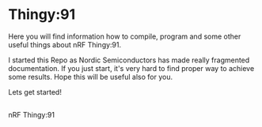 # Thingy:91

Here you will find information how to compile, program and some other useful things about nRF Thingy:91.

I started this Repo as Nordic Semiconductors has made really fragmented documentation. If you just start, it's very hard to find proper way to achieve some results. Hope this will be useful also for you.

Lets get started!

##
nRF Thingy:91
